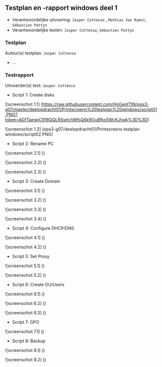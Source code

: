 ## Testplan en -rapport windows deel 1

* Verantwoordelijke uitvoering: `Jasper Cottenie` , `Mathias Van Rumst`, `Sébastien Pattyn`
* Verantwoordelijke testen: `Jasper Cottenie`, `Sébastien Pattyn`

### Testplan

Auteur(s) testplan: `Jasper Cottenie`

- ...

### Testrapport

Uitvoerder(s) test: `Jasper Cottenie`

- Script 1: Create disks

![screenschot 1.1] (https://raw.githubusercontent.com/HoGentTIN/ops3-g07/master/deelopdracht01/Printscreens%20testplan%20windows/script01.PNG?token=AGfTaegpC918QQLRSwtchWfsQ6k9OuBfks5WcKJtwA%3D%3D)

![screenschot 1.2] (ops3-g07/deelopdracht01/Printscreens testplan windows/script02.PNG)

- Script 2: Rename PC

![screenschot 2.1] ()

![screenschot 2.2] ()

![screenschot 2.3] ()

- Script 3: Create Domain

![screenschot 3.1] ()

![screenschot 3.2] ()

![screenschot 3.3] ()

![screenschot 3.4] ()

- Script 4: Configure DHCP/DNS

![screenschot 4.1] ()

![screenschot 4.2] ()

- Script 5: Set Proxy

![screenschot 5.1] ()

![screenschot 5.2] ()

- Script 6: Create OU/Users

![screenschot 6.1] ()

![screenschot 6.2] ()

![screenschot 6.3] ()

- Script 7: GPO

![screenschot 7.1] ()

- Script 8: Backup

![screenschot 8.1] ()

![screenschot 8.2] ()

